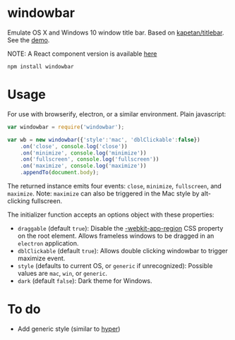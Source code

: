 # windowbar

Emulate OS X and Windows 10 window title bar. Based on [kapetan/titlebar](https://github.com/kapetan/titlebar). See the [demo](http://katacarbix.xyz/windowbar/demo/index.html).

NOTE: A React component version is available [here](https://github.com/katacarbix/windowbar/tree/windowbar-react)

`npm install windowbar`

# Usage

For use with browserify, electron, or a similar environment. Plain javascript:

```javascript
var windowbar = require('windowbar');

var wb = new windowbar({'style':'mac', 'dblClickable':false})
	.on('close', console.log('close'))
	.on('minimize', console.log('minimize'))
	.on('fullscreen', console.log('fullscreen'))
	.on('maximize', console.log('maximize'))
	.appendTo(document.body);
```

The returned instance emits four events: `close`, `minimize`, `fullscreen`, and `maximize`. Note: `maximize` can also be triggered in the Mac style by alt-clicking fullscreen.

The initializer function accepts an options object with these properties:

* `draggable` (default `true`): Disable the [-webkit-app-region](https://developer.chrome.com/apps/app_window) CSS property on the root element. Allows frameless windows to be dragged in an `electron` application.
* `dblClickable` (default `true`): Allows double clicking windowbar to trigger maximize event.
* `style` (defaults to current OS, or `generic` if unrecognized): Possible values are `mac`, `win`, or `generic`.
* `dark` (default `false`): Dark theme for Windows.

# To do

* Add generic style (similar to [hyper](http://hyper.is))
